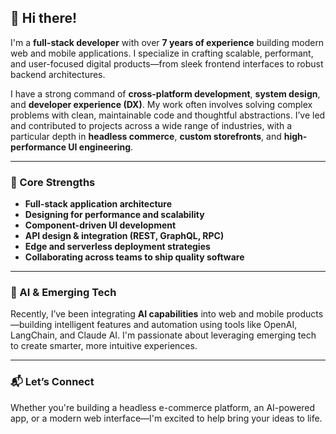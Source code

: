 ## 👋 Hi there!

I'm a **full-stack developer** with over **7 years of experience** building modern web and mobile applications. I specialize in crafting scalable, performant, and user-focused digital products—from sleek frontend interfaces to robust backend architectures.

I have a strong command of **cross-platform development**, **system design**, and **developer experience (DX)**. My work often involves solving complex problems with clean, maintainable code and thoughtful abstractions. I’ve led and contributed to projects across a wide range of industries, with a particular depth in **headless commerce**, **custom storefronts**, and **high-performance UI engineering**.

---

### 🧠 Core Strengths

- **Full-stack application architecture**  
- **Designing for performance and scalability**  
- **Component-driven UI development**  
- **API design & integration (REST, GraphQL, RPC)**  
- **Edge and serverless deployment strategies**  
- **Collaborating across teams to ship quality software**

---

### 🤖 AI & Emerging Tech

Recently, I’ve been integrating **AI capabilities** into web and mobile products—building intelligent features and automation using tools like OpenAI, LangChain, and Claude AI. I'm passionate about leveraging emerging tech to create smarter, more intuitive experiences.

---

### 📬 Let’s Connect

Whether you're building a headless e-commerce platform, an AI-powered app, or a modern web interface—I'm excited to help bring your ideas to life.
